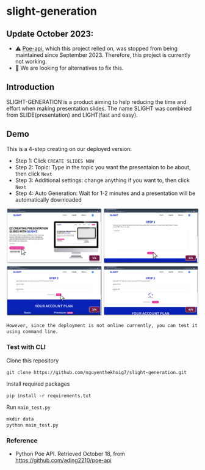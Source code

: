 # slight-generation

## Update October 2023: 
- ⚠️ [Poe-api](https://github.com/ading2210/poe-api), which this project relied on, was stopped from being maintained since September 2023. Therefore, this project is currently not working.
- 🚧 We are looking for alternatives to fix this.

## Introduction
SLIGHT-GENERATION is a product aiming to help reducing the time and effort when making presentation slides. The name SLIGHT was combined from SLIDE(presentation) and LIGHT(fast and easy).

## Demo
This is a 4-step creating on our deployed version:
- Step 1: Click `CREATE SLIDES NOW`
- Step 2: Topic: Type in the topic you want the presentaion to be about, then click `Next`
- Step 3: Additional settings: change anything if you want to, then click `Next`
- Step 4: Auto Generation: Wait for 1-2 minutes and a presentation will be automatically downloaded
<img src="assets/create-flow.png" alt="Create Presentation" />


```
However, since the deployment is not online currently, you can test it using command line.
```

### Test with CLI
Clone this repository
```
git clone https://github.com/nguyenthekhoig7/slight-generation.git
```
Install required packages
```
pip install -r requirements.txt
```
Run `main_test.py`
```
mkdir data
python main_test.py
```

### Reference 
- Python Poe API. Retrieved October 18, from https://github.com/ading2210/poe-api